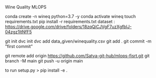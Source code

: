 Wine Quality MLOPS

conda create -n wineq python=3.7 -y 
conda activate wineq
touch requirements.txt
pip install -r requirements.txt 
dataset : https://drive.google.com/drive/folders/18zqQiCJVgF7uzXgfbIJ-04zgz1ItNfF5

git init
dvc init
dvc add data_given/winequality.csv
git add .
git commit -m "first commit"

git remote add origin https://github.com/Satya-git-hub/mlops-fisrt.git
git branch -M main
git push -u origin main

to run setup.py > 
pip install -e .
